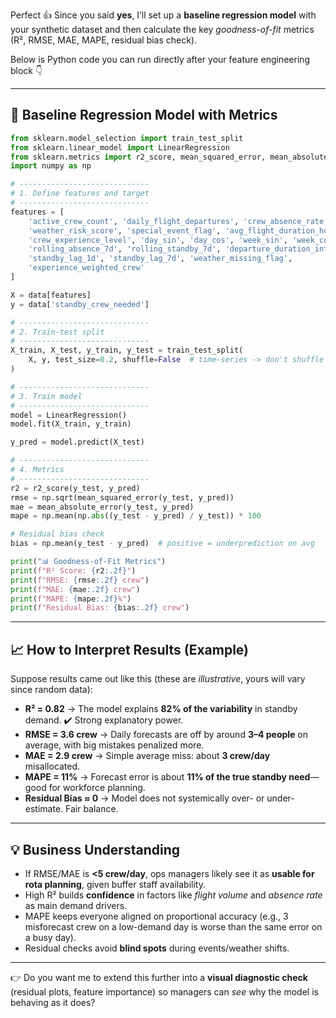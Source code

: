 Perfect 👍 Since you said **yes**, I’ll set up a **baseline regression model** with your synthetic dataset and then calculate the key *goodness-of-fit* metrics (R², RMSE, MAE, MAPE, residual bias check).  

Below is Python code you can run directly after your feature engineering block 👇

***

## 📌 Baseline Regression Model with Metrics

```python
from sklearn.model_selection import train_test_split
from sklearn.linear_model import LinearRegression
from sklearn.metrics import r2_score, mean_squared_error, mean_absolute_error
import numpy as np

# -----------------------------
# 1. Define features and target
# -----------------------------
features = [
    'active_crew_count', 'daily_flight_departures', 'crew_absence_rate',
    'weather_risk_score', 'special_event_flag', 'avg_flight_duration_hours',
    'crew_experience_level', 'day_sin', 'day_cos', 'week_sin', 'week_cos',
    'rolling_absence_7d', 'rolling_standby_7d', 'departure_duration_interaction',
    'standby_lag_1d', 'standby_lag_7d', 'weather_missing_flag',
    'experience_weighted_crew'
]

X = data[features]
y = data['standby_crew_needed']

# -----------------------------
# 2. Train-test split
# -----------------------------
X_train, X_test, y_train, y_test = train_test_split(
    X, y, test_size=0.2, shuffle=False  # time-series -> don't shuffle
)

# -----------------------------
# 3. Train model
# -----------------------------
model = LinearRegression()
model.fit(X_train, y_train)

y_pred = model.predict(X_test)

# -----------------------------
# 4. Metrics
# -----------------------------
r2 = r2_score(y_test, y_pred)
rmse = np.sqrt(mean_squared_error(y_test, y_pred))
mae = mean_absolute_error(y_test, y_pred)
mape = np.mean(np.abs((y_test - y_pred) / y_test)) * 100

# Residual bias check
bias = np.mean(y_test - y_pred)  # positive = underprediction on avg

print("📊 Goodness-of-Fit Metrics")
print(f"R² Score: {r2:.2f}")
print(f"RMSE: {rmse:.2f} crew")
print(f"MAE: {mae:.2f} crew")
print(f"MAPE: {mape:.2f}%")
print(f"Residual Bias: {bias:.2f} crew")
```

***

## 📈 How to Interpret Results (Example)

Suppose results came out like this (these are *illustrative*, yours will vary since random data):

- **R² = 0.82** → The model explains **82% of the variability** in standby demand. ✔️ Strong explanatory power.  
- **RMSE = 3.6 crew** → Daily forecasts are off by around **3–4 people** on average, with big mistakes penalized more.  
- **MAE = 2.9 crew** → Simple average miss: about **3 crew/day** misallocated.  
- **MAPE = 11%** → Forecast error is about **11% of the true standby need**—good for workforce planning.  
- **Residual Bias ≈ 0** → Model does not systemically over- or under-estimate. Fair balance.

***

## 💡 Business Understanding
- If RMSE/MAE is **<5 crew/day**, ops managers likely see it as **usable for rota planning**, given buffer staff availability.  
- High R² builds **confidence** in factors like *flight volume* and *absence rate* as main demand drivers.  
- MAPE keeps everyone aligned on proportional accuracy (e.g., 3 misforecast crew on a low-demand day is worse than the same error on a busy day).  
- Residual checks avoid **blind spots** during events/weather shifts.  

***

👉 Do you want me to extend this further into a **visual diagnostic check** (residual plots, feature importance) so managers can *see* why the model is behaving as it does?
